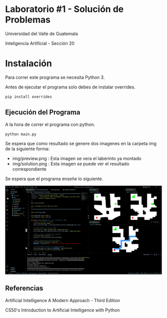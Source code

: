 # Laboratorio #1 - Solución de Problemas

Universidad del Valle de Guatemala

Inteligencia Artificial - Sección 20

# Instalación

Para correr este programa se necesita Python 3.

Antes de ejecutar el programa solo debes de instalar overrides.

```bash
pip install overrides
```

## Ejecución del Programa

A la hora de correr el programa con python.

```bash
python main.py
```

Se espera que como resultado se genere dos imagenes en la carpeta img de la siguiente forma:

- img/preview.png : Esta imagen se vera el laberinto ya montado
- img/solution.png : Esta imagen se puede ver el resultado correspondiente

Se espera que el programa enseñe lo siguiente.

![Alt text](/img/view_code.png 'Programa ejecutado con exito')

## Referencias

Artificial Intelligence A Modern Approach - Third Edition

CS50's Introduction to Artificial Intelligence with Python
